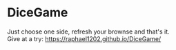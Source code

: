 # DiceGame

Just choose one side, refresh your brownse and that's it.
<br />
Give at a try: 
https://raphael1202.github.io/DiceGame/
